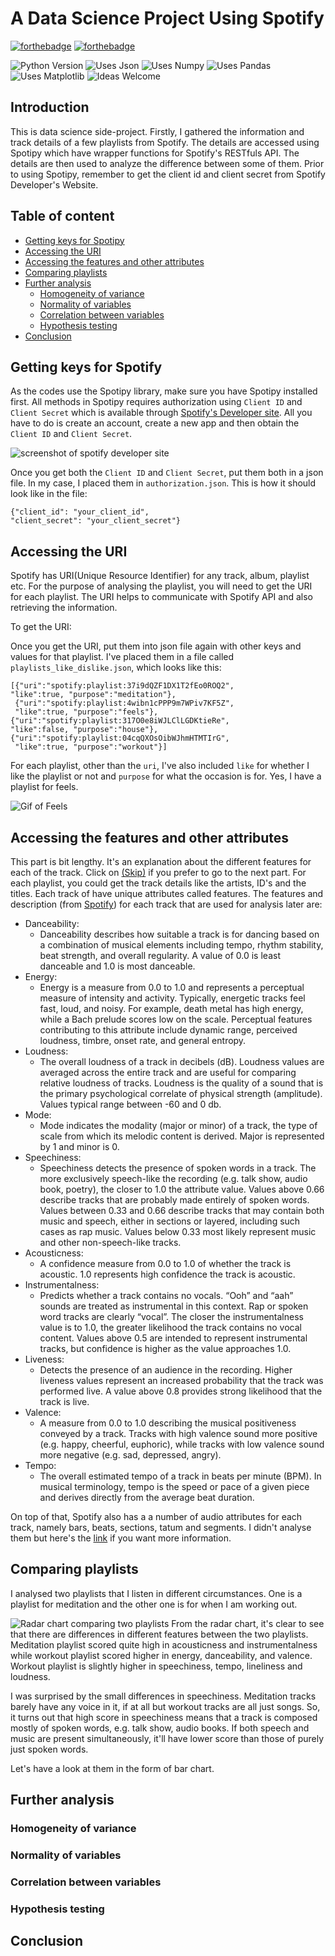 # A Data Science Project Using Spotify 
[![forthebadge](https://forthebadge.com/images/badges/made-with-python.svg)](https://forthebadge.com)
[![forthebadge](https://forthebadge.com/images/badges/built-with-love.svg)](https://forthebadge.com)

![Python Version](https://img.shields.io/badge/Python-3.7.4-brightgreen)
![Uses Json](https://img.shields.io/badge/uses-json-success)
![Uses Numpy](https://img.shields.io/badge/uses-numpy-informational)
![Uses Pandas](https://img.shields.io/badge/uses-Pandas-yellow)
![Uses Matplotlib](https://img.shields.io/badge/uses-matplotlib-purple)
![Ideas Welcome](https://img.shields.io/badge/ideas-welcome-orange)


## Introduction
This is data science side-project. Firstly, I gathered the information and track details of a few playlists from Spotify. The details are accessed using Spotipy which have wrapper functions for Spotify's RESTfuls API. The details are then used to analyze the difference between some of them. Prior to using Spotipy, remember to get the client id and client secret from Spotify Developer's Website.

## Table of content

- [Getting keys for Spotipy](getting-keys-for-spotipy)
- [Accessing the URI](accessing-the-uri)
- [Accessing the features and other attributes](accessing-the-features-and-other-attributes)
- [Comparing playlists](comparing-playlists)
- [Further analysis](further-analysis)
    - [Homogeneity of variance](homogeneity-of-variance)
    - [Normality of variables](normality-of-variables)
    - [Correlation between variables](correlation-between-variables)
    - [Hypothesis testing](hypothesis-testing)
- [Conclusion](conclusion)

## Getting keys for Spotify
As the codes use the Spotipy library, make sure you have Spotipy installed first. All methods in Spotipy requires authorization using `Client ID` and `Client Secret` which is available through [Spotify's Developer site](https://developer.spotify.com/dashboard/login). All you have to do is create an account, create a new app and then obtain the `Client ID` and `Client Secret`.

![screenshot of spotify developer site](https://github.com/hannz88/Spotify_data_science/blob/main/Graphs/spotifydev.png)

Once you get both the `Client ID` and `Client Secret`, put them both in a json file. In my case, I placed them in `authorization.json`. This is how it should look like in the file:

```
{"client_id": "your_client_id",
"client_secret": "your_client_secret"}
```
## Accessing the URI
Spotify has URI(Unique Resource Identifier) for any track, album, playlist etc. For the purpose of analysing the playlist, you will need to get the URI for each playlist. The URI helps to communicate with Spotify API and also retrieving the information.

To get the URI:

Once you get the URI, put them into json file again with other keys and values for that playlist. I've placed them in a file called `playlists_like_dislike.json`, which looks like this:

```
[{"uri":"spotify:playlist:37i9dQZF1DX1T2fEo0ROQ2",
"like":true, "purpose":"meditation"},
 {"uri":"spotify:playlist:4wibn1cPPP9m7WPiv7KF5Z",
 "like":true, "purpose":"feels"},
{"uri":"spotify:playlist:317O0e8iWJLClLGDKtieRe",
"like":false, "purpose":"house"},
{"uri":"spotify:playlist:04cqQXOsOibWJhmHTMTIrG",
 "like":true, "purpose":"workout"}]
```
For each playlist, other than the `uri`, I've also included `like`  for whether I like the playlist or not and `purpose` for what the occasion is for. Yes, I have a playlist for feels.

![Gif of Feels](https://github.com/hannz88/Spotify_data_science/blob/main/Graphs/feels.gif)

## Accessing the features and other attributes
This part is bit lengthy. It's an explanation about the different features for each of the track. Click on [(Skip)](#comparing-playlists) if you prefer to go to the next part. For each playlist, you could get the track details like the artists, ID's and the titles. Each track of have unique attributes called features. The features and description (from [Spotify](https://developer.spotify.com/documentation/web-api/reference/tracks/get-several-audio-features/)) for each track that are used for analysis later are:

- Danceability: 
    - Danceability describes how suitable a track is for dancing based on a combination of musical elements including tempo, rhythm stability, beat strength, and overall regularity. A value of 0.0 is least danceable and 1.0 is most danceable.
- Energy: 
    - Energy is a measure from 0.0 to 1.0 and represents a perceptual measure of intensity and activity. Typically, energetic tracks feel fast, loud, and noisy. For example, death metal has high energy, while a Bach prelude scores low on the scale. Perceptual features contributing to this attribute include dynamic range, perceived loudness, timbre, onset rate, and general entropy.  
- Loudness: 
    - The overall loudness of a track in decibels (dB). Loudness values are averaged across the entire track and are useful for comparing relative loudness of tracks. Loudness is the quality of a sound that is the primary psychological correlate of physical strength (amplitude). Values typical range between -60 and 0 db.
- Mode: 
    - Mode indicates the modality (major or minor) of a track, the type of scale from which its melodic content is derived. Major is represented by 1 and minor is 0.
- Speechiness: 
    - Speechiness detects the presence of spoken words in a track. The more exclusively speech-like the recording (e.g. talk show, audio book, poetry), the closer to 1.0 the attribute value. Values above 0.66 describe tracks that are probably made entirely of spoken words. Values between 0.33 and 0.66 describe tracks that may contain both music and speech, either in sections or layered, including such cases as rap music. Values below 0.33 most likely represent music and other non-speech-like tracks.
- Acousticness: 
    - A confidence measure from 0.0 to 1.0 of whether the track is acoustic. 1.0 represents high confidence the track is acoustic.
- Instrumentalness: 
    - Predicts whether a track contains no vocals. “Ooh” and “aah” sounds are treated as instrumental in this context. Rap or spoken word tracks are clearly “vocal”. The closer the instrumentalness value is to 1.0, the greater likelihood the track contains no vocal content. Values above 0.5 are intended to represent instrumental tracks, but confidence is higher as the value approaches 1.0.
- Liveness: 
    - Detects the presence of an audience in the recording. Higher liveness values represent an increased probability that the track was performed live. A value above 0.8 provides strong likelihood that the track is live.
- Valence: 
    - A measure from 0.0 to 1.0 describing the musical positiveness conveyed by a track. Tracks with high valence sound more positive (e.g. happy, cheerful, euphoric), while tracks with low valence sound more negative (e.g. sad, depressed, angry).
- Tempo: 
    - The overall estimated tempo of a track in beats per minute (BPM). In musical terminology, tempo is the speed or pace of a given piece and derives directly from the average beat duration.
    
On top of that, Spotify also has a a number of audio attributes for each track, namely bars, beats, sections, tatum and segments. I didn't analyse them but here's the [link](https://developer.spotify.com/documentation/web-api/reference/tracks/get-audio-analysis/) if you want more information.

## Comparing playlists
I analysed two playlists that I listen in different circumstances. One is a playlist for meditation and the other one is for when I am working out.

![Radar chart comparing two playlists](https://github.com/hannz88/Spotify_data_science/blob/main/Graphs/radarchart.png)
From the radar chart, it's clear to see that there are differences in different features between the two playlists. Meditation playlist scored quite high in acousticness and instrumentalness while workout playlist scored higher in energy, danceability, and valence. Workout playlist is slightly higher in speechiness, tempo, lineliness and loudness.

I was surprised by the small differences in speechiness. Meditation tracks barely have any voice in it, if at all but workout tracks are all just songs. So, it turns out that high score in speechiness means that a track is composed mostly of spoken words, e.g. talk show, audio books. If both speech and music are present simultaneously, it'll have lower score than those of purely just spoken words.

Let's have a look at them in the form of bar chart.


## Further analysis

### Homogeneity of variance

### Normality of variables

### Correlation between variables

### Hypothesis testing

## Conclusion
